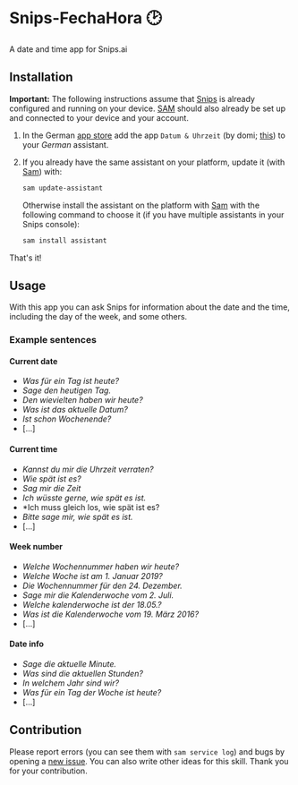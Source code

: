 # Snips-FechaHora 🕑
A date and time app for Snips.ai

## Installation

**Important:** The following instructions assume that [Snips](https://snips.gitbook.io/documentation/snips-basics) is
already configured and running on your device. [SAM](https://snips.gitbook.io/getting-started/installation) should
also already be set up and connected to your device and your account.

1. In the German [app store](https://console.snips.ai/) add the
app `Datum & Uhrzeit` (by domi; [this](https://console.snips.ai/app-editor/bundle_9P346QWA0xE)) to
your *German* assistant.

2. If you already have the same assistant on your platform, update it
(with [Sam](https://snips.gitbook.io/getting-started/installation)) with:
      ```bash
      sam update-assistant
      ```
      
   Otherwise install the assistant on the platform with [Sam](https://snips.gitbook.io/getting-started/installation)
   with the following command to choose it (if you have multiple assistants in your Snips console):
      ```bash
      sam install assistant
      ```
That's it!

## Usage

With this app you can ask Snips for information about the date and the time, including the day of the week,
and some others.

### Example sentences

#### Current date

- *Was für ein Tag ist heute?*
- *Sage den heutigen Tag.*
- *Den wievielten haben wir heute?*
- *Was ist das aktuelle Datum?*
- *Ist schon Wochenende?*
- [...]

#### Current time

- *Kannst du mir die Uhrzeit verraten?*
- *Wie spät ist es?*
- *Sag mir die Zeit*
- *Ich wüsste gerne, wie spät es ist.*
- *Ich muss gleich los, wie spät ist es?
- *Bitte sage mir, wie spät es ist.*
- [...]

#### Week number

- *Welche Wochennummer haben wir heute?*
- *Welche Woche ist am 1. Januar 2019?*
- *Die Wochennummer für den 24. Dezember.*
- *Sage mir die Kalenderwoche vom 2. Juli.*
- *Welche kalenderwoche ist der 18.05.?*
- *Was ist die Kalenderwoche vom 19. März 2016?*
- [...]

#### Date info

- *Sage die aktuelle Minute.*
- *Was sind die aktuellen Stunden?*
- *In welchem Jahr sind wir?*
- *Was für ein Tag der Woche ist heute?*
- [...]

## Contribution

Please report errors (you can see them with `sam service log`) and bugs by
opening a [new issue](https://github.com/MrJohnZoidberg/Snips-DatumUhrzeit/issues/new).
You can also write other ideas for this skill. Thank you for your contribution.
